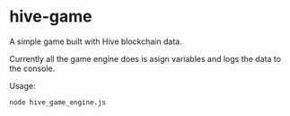 # hive-game

A simple game built with Hive blockchain data.

Currently all the game engine does is asign variables and logs the data to the console.

Usage:

```bash
node hive_game_engine.js
```
